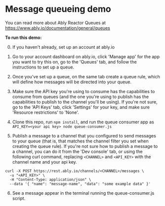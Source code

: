 # Message queueing demo

You can read more about Ably Reactor Queues at https://www.ably.io/documentation/general/queues

**To run this demo:**

0. If you haven't already, set up an account at ably.io

1. Go to your account dashboard on ably.io, click 'Manage app' for the app you want to try this on, go to the 'Queues' tab, and follow the instructions to set up a queue.

2. Once you've set up a queue, on the same tab create a queue rule, which will define how messages will be directed into your queue.

3. Make sure the API key you're using to consume has the capabilities to consume from queues (and the one you're using to publish has the capabilities to publish to the channel you'll be using). If you're not sure, go to the 'API Keys' tab, click 'Settings' for your key, and make sure 'Resource restrictions' to 'None'.

4. Clone this repo, run `npm install`, and run the queue consumer app as `API_KEY=<your api key> node queue-consumer.js`

5. Publish a message to a channel that you configured to send messages to your queue (that is, that matches the channel filter you set when creating the queue rule). If you're not sure how to publish a message to a channel, you can do it from the 'Dev console' tab, or using the following curl command, replacing `<CHANNEL>` and `<API_KEY>` with the channel name and your api key.
```
curl -X POST https://rest.ably.io/channels/<CHANNEL>/messages \
  -u "<API_KEY>" \
  -H "Content-Type: application/json" \
  --data '{ "name": "message-name", "data": "some example data" }'
```

6. See a message appear in the terminal running the queue-consumer.js script.
